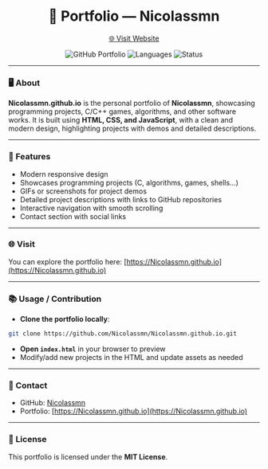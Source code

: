 <h1 align="center">🎨 Portfolio — Nicolassmn</h1>

<p align="center">
  <a href="https://Nicolassmn.github.io" target="_blank">🌐 Visit Website</a>
</p>

<p align="center">
  <img src="https://img.shields.io/badge/Portfolio-GitHub-blue?logo=github" alt="GitHub Portfolio" />
  <img src="https://img.shields.io/badge/Language-HTML%2FCSS%2FJS-yellow" alt="Languages" />
  <img src="https://img.shields.io/badge/Status-Active-green" alt="Status" />
</p>

---

### 🖥️ About

**Nicolassmn.github.io** is the personal portfolio of **Nicolassmn**, showcasing programming projects, C/C++ games, algorithms, and other software works.
It is built using **HTML, CSS, and JavaScript**, with a clean and modern design, highlighting projects with demos and detailed descriptions.

---

### 🚀 Features

* Modern responsive design
* Showcases programming projects (C, algorithms, games, shells…)
* GIFs or screenshots for project demos
* Detailed project descriptions with links to GitHub repositories
* Interactive navigation with smooth scrolling
* Contact section with social links

---

### 🌐 Visit

You can explore the portfolio here:
[https://Nicolassmn.github.io](https://Nicolassmn.github.io)

---

### 📚 Usage / Contribution

* **Clone the portfolio locally**:

```bash
git clone https://github.com/Nicolassmn/Nicolassmn.github.io.git
```

* **Open `index.html`** in your browser to preview
* Modify/add new projects in the HTML and update assets as needed

---

### 📌 Contact

* GitHub: [Nicolassmn](https://github.com/Nicolassmn)
* Portfolio: [https://Nicolassmn.github.io](https://Nicolassmn.github.io)

---

### 📝 License

This portfolio is licensed under the **MIT License**.
